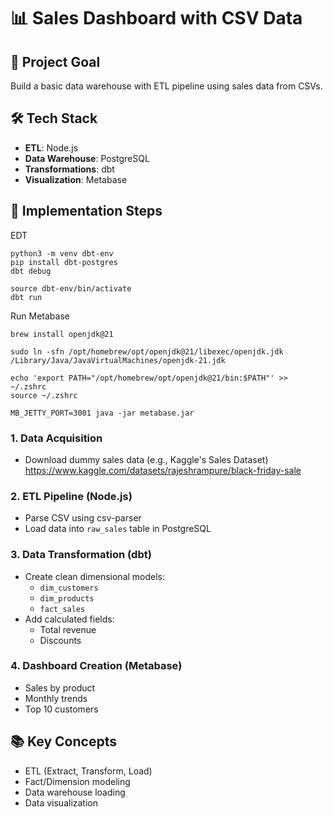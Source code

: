 # 📊 Sales Dashboard with CSV Data

## 🎯 Project Goal
Build a basic data warehouse with ETL pipeline using sales data from CSVs.

## 🛠️ Tech Stack
- **ETL**: Node.js
- **Data Warehouse**: PostgreSQL
- **Transformations**: dbt
- **Visualization**: Metabase

## 📝 Implementation Steps

EDT

```
python3 -m venv dbt-env
pip install dbt-postgres
dbt debug

source dbt-env/bin/activate
dbt run
```

Run Metabase

```
brew install openjdk@21

sudo ln -sfn /opt/homebrew/opt/openjdk@21/libexec/openjdk.jdk /Library/Java/JavaVirtualMachines/openjdk-21.jdk

echo 'export PATH="/opt/homebrew/opt/openjdk@21/bin:$PATH"' >> ~/.zshrc
source ~/.zshrc

MB_JETTY_PORT=3001 java -jar metabase.jar
```

### 1. Data Acquisition
- Download dummy sales data (e.g., Kaggle's Sales Dataset) https://www.kaggle.com/datasets/rajeshrampure/black-friday-sale

### 2. ETL Pipeline (Node.js)
- Parse CSV using csv-parser
- Load data into `raw_sales` table in PostgreSQL

### 3. Data Transformation (dbt)
- Create clean dimensional models:
  - `dim_customers`
  - `dim_products`
  - `fact_sales`
- Add calculated fields:
  - Total revenue
  - Discounts

### 4. Dashboard Creation (Metabase)
- Sales by product
- Monthly trends
- Top 10 customers

## 📚 Key Concepts
- ETL (Extract, Transform, Load)
- Fact/Dimension modeling
- Data warehouse loading
- Data visualization